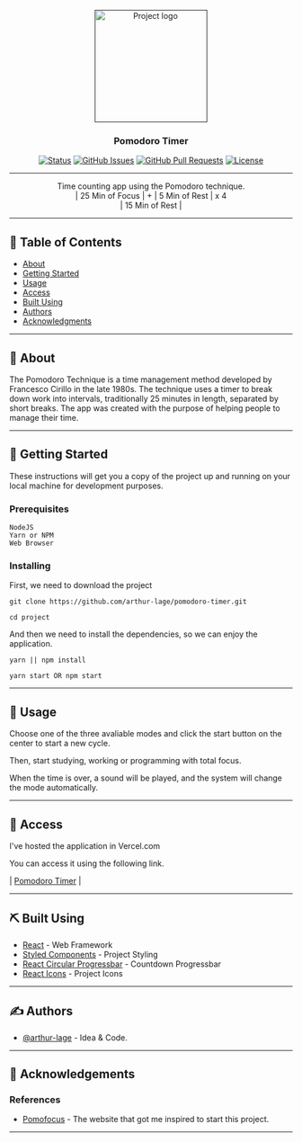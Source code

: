 <p align="center">
  <a href="" rel="noopener">
 <img width=200px height=200px src="https://i.imgur.com/6wj0hh6.jpg" alt="Project logo"></a>
</p>

<h3 align="center">Pomodoro Timer</h3>

<div align="center">

[![Status](https://img.shields.io/badge/status-active-success.svg)]()
[![GitHub Issues](https://img.shields.io/github/issues/arthur-lage/pomodoro-timer.svg)](https://github.com/arthur-lage/pomodoro-timer/issues)
[![GitHub Pull Requests](https://img.shields.io/github/issues-pr/kylelobo/The-Documentation-Compendium.svg)](https://github.com/kylelobo/The-Documentation-Compendium/pulls)
[![License](https://img.shields.io/badge/license-MIT-blue.svg)](/LICENSE)

</div>

---

<p align="center">Time counting app using the Pomodoro technique.
 <br> 
| 25 Min of Focus | + | 5 Min of Rest | x 4
 <br> 
| 15 Min of Rest |
    <br> 
</p>

<hr>

## 📝 Table of Contents

- [About](#about)
- [Getting Started](#getting_started)
- [Usage](#usage)
- [Access](#acess)
- [Built Using](#built_using)
- [Authors](#authors)
- [Acknowledgments](#acknowledgement)

<hr>

## 🧐 About <a name = "about"></a>

The Pomodoro Technique is a time management method developed by Francesco Cirillo in the late 1980s. The technique uses a timer to break down work into intervals, traditionally 25 minutes in length, separated by short breaks.
The app was created with the purpose of helping people to manage their time.

<hr>

## 🏁 Getting Started <a name = "getting_started"></a>

These instructions will get you a copy of the project up and running on your local machine for development purposes.

### Prerequisites

```
NodeJS
Yarn or NPM
Web Browser
```

### Installing

First, we need to download the project

```
git clone https://github.com/arthur-lage/pomodoro-timer.git

cd project
```

And then we need to install the dependencies, so we can 
enjoy the application.

```
yarn || npm install

yarn start OR npm start
```

<hr>

## 🎈 Usage <a name="usage"></a>

Choose one of the three avaliable modes
and click the start button on the center to start a new cycle. 

Then, start studying, working or programming with total focus.

When the time is over, a sound will be played, and the system will change the mode automatically.

<hr>

## 🚀 Access <a name = "access"></a>

I've hosted the application in Vercel.com

You can access it using the following link.

| [Pomodoro Timer]() |

<hr>

## ⛏️ Built Using <a name = "built_using"></a>

- [React](https://react.org/) - Web Framework
- [Styled Components](https://styled-components.com/) - Project Styling
- [React Circular Progressbar](https://www.npmjs.com/package/react-circular-progressbar) - Countdown Progressbar
- [React Icons](https://react-icons.github.io/react-icons/) - Project Icons

<hr>

## ✍️ Authors <a name = "authors"></a>

- [@arthur-lage](https://github.com/arthur-lage) - Idea & Code.

<hr>

## 🎉 Acknowledgements <a name = "acknowledgement"></a>

### References

- [Pomofocus](https://pomofocus.io) - The website that got me inspired to start this project. 

<hr>